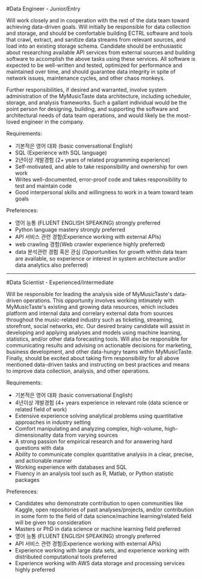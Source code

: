 #Data Engineer - Junior/Entry

Will work closely and in cooperation with the rest of the data team toward achieving data-driven goals. Will initially be responsible for data collection and storage, and should be comfortable building ECTRL software and tools that crawl, extract, and sanitize data streams from relevant sources, and load into an existing storage schema. Candidate should be enthusiastic about researching available API services from external sources and building software to accomplish the above tasks using these services. All software is expected to be well-written and tested, optimized for performance and maintained over time, and should guarantee data integrity in spite of network issues, maintenance cycles, and other chaos monkeys.

Further responsibilities, if desired and warranted, involve system administration of the MyMusicTaste data architecture, including scheduler, storage, and analysis frameworks. Such a gallant individual would be the point person for designing, building, and supporting the software and architectural needs of data team operations, and would likely be the most-loved engineer in the company.

Requirements:
- 기본적은 영어 대화 (basic conversational English)
- SQL (Experience with SQL language)
- 2년이상 개발경험 (2+ years of related programming experience)
- Self-motivated, and able to take responsibility and ownership for own work
- Writes well-documented, error-proof code and takes responsibility to test and maintain code
- Good interpersonal skills and willingness to work in a team toward team goals

Preferences:
- 영어 능통 (FLUENT ENGLISH SPEAKING) strongly preferred
- Python language mastery strongly preferred
- API 서비스 관련 경험(Experience working with external APIs)
- web crawling 경험(Web crawler experience highly preferred)
- data 분석관련 경험 혹은 관심 (Opportunities for growth within data team are available, so experience or interest in system architecture and/or data analytics also preferred)

---

#Data Scientist - Experienced/Intermediate

Will be responsible for leading the analysis side of MyMusicTaste's data-driven operations.
This opportunity involves working intimately with MyMusicTaste's existing and growing data resources, which includes platform and internal data and correlary external data from sources throughout the music-related industry such as ticketing, streaming, storefront, social networks, etc.
Our desired brainy candidate will assist in developing and applying analyses and models using  machine learning, statistics, and/or other data forecasting tools.
Will also be responsible for communicating results and advising on actionable decisions for marketing, business development, and other data-hungry teams within MyMusicTaste. 
Finally, should be excited about taking firm responsibility for all above mentioned data-driven tasks and instructing on best practices and means to improve data collection, analysis, and other operations.

Requirements:
- 기본적은 영어 대화 (basic conversational English)
- 4년이상 개발경험 (4+ years experience in relevant role (data science or related field of work)
- Extensive experience solving analytical problems using quantitative approaches in industry setting
- Comfort manipulating and analyzing complex, high-volume, high-dimensionality data from varying sources
- A strong passion for empirical research and for answering hard questions with data
- Ability to communicate complex quantitative analysis in a clear, precise, and actionable manner
- Working experience with databases and SQL
- Fluency in an analysis tool such as R, Matlab, or Python statistic packages

Preferences:
- Candidates who demonstrate contribution to open communities like Kaggle, open repositories of past analyses/projects, and/or contribution in some form to the field of data science/machine learning/related field  will be given top consideration
- Masters or PhD in data science or machine learning field preferred
- 영어 능통 (FLUENT ENGLISH SPEAKING) strongly preferred
- API 서비스 관련 경험(Experience working with external APIs)
- Experience working with large data sets, and experience working with distributed computational tools preferred
- Experience working with AWS data storage and processing services highly preferred
